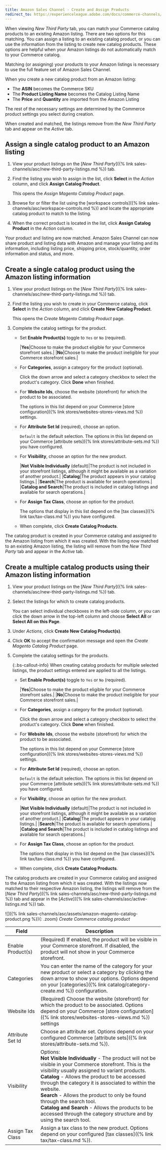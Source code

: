 ```yaml
---
title: Amazon Sales Channel - Create and Assign Products
redirect_to: https://experienceleague.adobe.com/docs/commerce-channels/amazon/admin-listings/actions/creating-assigning-catalog-products.html
---
```


When viewing _New Third Party_ tab, you can match your Commerce catalog products to an existing Amazon listing. There are two options for this matching. You can assign a listing to an existing catalog product, or you can use the information from the listing to create new catalog products. These options are helpful when your Amazon listings do not automatically match to your Commerce catalog.

Matching (or assigning) your products to your Amazon listings is necessary to use the full feature set of Amazon Sales Channel.

When you create a new catalog product from an Amazon listing:

- The **ASIN** becomes the Commerce SKU
- The **Product Listing Name** becomes the Catalog Listing Name
- The **Price** and **Quantity** are imported from the Amazon Listing

The rest of the necessary settings are determined by the Commerce product settings you select during creation.

When created and matched, the listings remove from the _New Third Party_ tab and appear on the _Active_ tab.

## Assign a single catalog product to an Amazon listing

1. View your product listings on the [_New Third Party_]({% link sales-channels/asc/new-third-party-listings.md %}) tab.

1. Find the listing you wish to assign in the list, click **Select** in the _Action_ column, and click **Assign Catalog Product**.

   This opens the _Assign Magento Catalog Product_ page.

1. Browse for or filter the list using the [workspace controls]({% link sales-channels/asc/workspace-controls.md %}) and locate the appropriate catalog product to match to the listing.

1. When the correct product is located in the list, click **Assign Catalog Product** in the _Action_ column.

Your product and listing are now matched. Amazon Sales Channel can now share product and listing data with Amazon and manage your listing and its information, including listing price, shipping price, stock/quantity, order information and status, and more.

## Create a single catalog product using the Amazon listing information

1. View your product listings on the [_New Third Party_]({% link sales-channels/asc/new-third-party-listings.md %}) tab.

1. Find the listing you wish to create in your Commerce catalog, click **Select** in the _Action_ column, and click **Create New Catalog Product**.

   This opens the _Create Magento Catalog Product_ page.

1. Complete the catalog settings for the product.

   - Set **Enable Product(s)** toggle to `Yes` or `No` (required).

      |**Yes**|Choose to make the product eligible for your Commerce storefront sales.|
      |**No**|Choose to make the product ineligible for your Commerce storefront sales.|

   - For **Categories**, assign a category for the product (optional).

      Click the down arrow and select a category checkbox to select the product's category. Click **Done** when finished.

   - For **Website Ids**, choose the website (storefront) for which the product to be associated.

      The options in this list depend on your Commerce [store configuration]({% link stores/websites-stores-views.md %}) settings.

   - For **Attribute Set Id** (required), choose an option.

      `Default` is the default selection. The options in this list depend on your Commerce [attribute sets]({% link stores/attribute-sets.md %}) you have configured.

   - For **Visibility**, choose an option for the new product.

      |**Not Visible Individually** (default)|The product is not included in your storefront listings, although it might be available as a variation of another product.|
      |**Catalog**|The product appears in your catalog listings.|
      |**Search**|The product is available for search operations.|
      |**Catalog and Search**|The product is included in catalog listings and available for search operations.|

   - For **Assign Tax Class**, choose an option for the product.

      The options that display in this list depend on the [tax classes]({% link tax/tax-class.md %}) you have configured.

   - When complete, click **Create Catalog Products**.

The catalog product is created in your Commerce catalog and assigned to the Amazon listing from which it was created. With the listing now matched to an existing Amazon listing, the listing will remove from the _New Third Party_ tab and appear in the _Active_ tab.

## Create a multiple catalog products using their Amazon listing information

1. View your product listings on the [_New Third Party_]({% link sales-channels/asc/new-third-party-listings.md %}) tab.

1. Select the listings for which to create catalog products.

     You can select individual checkboxes in the left-side column, or you can click the down arrow in the top-left column and choose **Select All** or **Select All on this Page**.

1. Under _Actions_, click **Create New Catalog Product(s)**.

1. Click **OK** to accept the confirmation message and open the _Create Magento Catalog Product_ page.

1. Complete the catalog settings for the products.

   {:.bs-callout-info}
   When creating catalog products for multiple selected listings, the product settings entered are applied to all the listings.

   - Set **Enable Product(s)** toggle to `Yes` or `No` (required).

      |**Yes**|Choose to make the product eligible for your Commerce storefront sales.|
      |**No**|Choose to make the product ineligible for your Commerce storefront sales.|

   - For **Categories**, assign a category for the product (optional).

      Click the down arrow and select a category checkbox to select the product's category. Click **Done** when finished.

   - For **Website Ids**, choose the website (storefront) for which the product to be associated.

      The options in this list depend on your Commerce [store configuration]({% link stores/websites-stores-views.md %}) settings.

   - For **Attribute Set Id** (required), choose an option.

      `Default` is the default selection. The options in this list depend on your Commerce [attribute sets]({% link stores/attribute-sets.md %}) you have configured.

   - For **Visibility**, choose an option for the new product.

      |**Not Visible Individually** (default)|The product is not included in your storefront listings, although it might be available as a variation of another product.|
      |**Catalog**|The product appears in your catalog listings.|
      |**Search**|The product is available for search operations.|
      |**Catalog and Search**|The product is included in catalog listings and available for search operations.|

   - For **Assign Tax Class**, choose an option for the product.

      The options that display in this list depend on the [tax classes]({% link tax/tax-class.md %}) you have configured.

   - When complete, click **Create Catalog Products**.

The catalog products are created in your Commerce catalog and assigned to the Amazon listing from which it was created. With the listings now matched to their respective Amazon listing, the listings will remove from the [_New Third Party_]({% link sales-channels/asc/new-third-party-listings.md %}) tab and appear in the [_Active_]({% link sales-channels/asc/active-listings.md %}) tab.

![]({% link sales-channels/asc/assets/amazon-magento-catalog-product.png %}){: .zoom}
_Create Commerce catalog product_

|Field|Description|
|--- |--- |
|Enable Product(s)|(Required) If enabled, the product will be visible in your Commerce storefront. If disabled, the product will not show in your Commerce storefront.|
|Categories|You can enter the name of the category for your new product or select a category by clicking the down arrow to show your options. Options depend on your [categories]({% link catalog/category-create.md %}) configuration.|
|Website Ids|(Required) Choose the website (storefront) for which the product to be associated. Options depend on your Commerce [store configuration]({% link stores/websites-stores-views.md %}) settings|
|Attribute Set Id|Choose an attribute set. Options depend on your configured Commerce [attribute sets]({% link stores/attribute-sets.md %}).|
|Visibility|Options:<br/>**Not Visible Individually** - The product will not be visible in your Commerce storefront. This is the visibility usually assigned to variant products.<br/>**Catalog** - Allows the product to be accessed through the category it is associated to within the website.<br/>**Search** - Allows the product to only be found through the search tool.<br/>**Catalog and Search** - Allows the products to be accessed through the category structure and by using the search tool.|
|Assign Tax Class|Assign a tax class to the new product. Options depend on your configured [tax classes]({% link tax/tax-class.md %}).|
